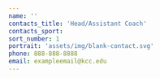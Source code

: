 ```yaml
---
name: ''
contacts_title: 'Head/Assistant Coach'
contacts_sport:
sort_number: 1
portrait: 'assets/img/blank-contact.svg'
phone: 888-888-8888
email: exampleemail@kcc.edu
---
```

